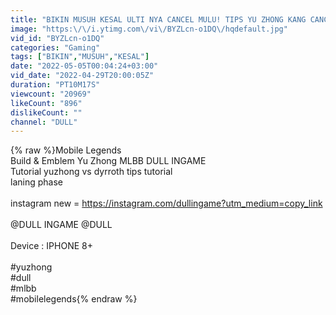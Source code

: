 ```yaml
---
title: "BIKIN MUSUH KESAL ULTI NYA CANCEL MULU! TIPS YU ZHONG KANG CANCEL ULTI! MLBB DULL INGAME"
image: "https:\/\/i.ytimg.com\/vi\/BYZLcn-o1DQ\/hqdefault.jpg"
vid_id: "BYZLcn-o1DQ"
categories: "Gaming"
tags: ["BIKIN","MUSUH","KESAL"]
date: "2022-05-05T00:04:24+03:00"
vid_date: "2022-04-29T20:00:05Z"
duration: "PT10M17S"
viewcount: "20969"
likeCount: "896"
dislikeCount: ""
channel: "DULL"
---
```

{% raw %}Mobile Legends<br />Build &amp; Emblem Yu Zhong MLBB DULL INGAME<br />Tutorial yuzhong vs dyrroth tips tutorial<br />laning phase<br /><br />instagram new = <a rel="nofollow" target="blank" href="https://instagram.com/dullingame?utm_medium=copy_link">https://instagram.com/dullingame?utm_medium=copy_link</a><br /><br />@DULL INGAME  @DULL<br /><br />Device : IPHONE 8+<br /><br />#yuzhong<br />#dull <br />#mlbb <br />#mobilelegends{% endraw %}
